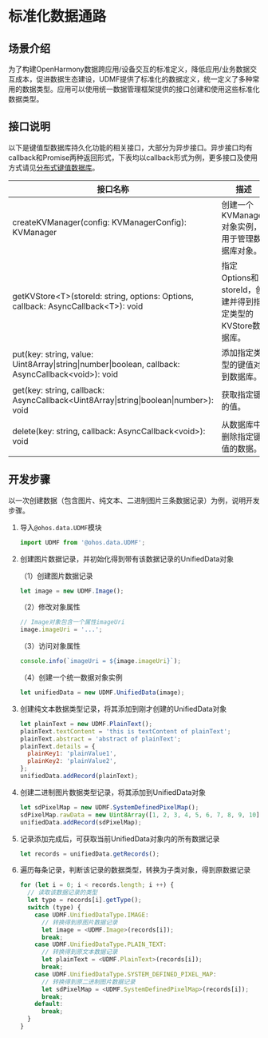 # 标准化数据通路


## 场景介绍

为了构建OpenHarmony数据跨应用/设备交互的标准定义，降低应用/业务数据交互成本，促进数据生态建设，UDMF提供了标准化的数据定义，统一定义了多种常用的数据类型。应用可以使用统一数据管理框架提供的接口创建和使用这些标准化数据类型。


## 接口说明

以下是键值型数据库持久化功能的相关接口，大部分为异步接口。异步接口均有callback和Promise两种返回形式，下表均以callback形式为例，更多接口及使用方式请见[分布式键值数据库](../reference/apis/js-apis-distributedKVStore.md)。

| 接口名称 | 描述 | 
| -------- | -------- |
| createKVManager(config: KVManagerConfig): KVManager | 创建一个KVManager对象实例，用于管理数据库对象。 | 
| getKVStore&lt;T&gt;(storeId: string, options: Options, callback: AsyncCallback&lt;T&gt;): void | 指定Options和storeId，创建并得到指定类型的KVStore数据库。 | 
| put(key: string, value: Uint8Array\|string\|number\|boolean, callback: AsyncCallback&lt;void&gt;): void | 添加指定类型的键值对到数据库。 | 
| get(key: string, callback: AsyncCallback&lt;Uint8Array\|string\|boolean\|number&gt;): void | 获取指定键的值。 | 
| delete(key: string, callback: AsyncCallback&lt;void&gt;): void | 从数据库中删除指定键值的数据。 | 


## 开发步骤

以一次创建数据（包含图片、纯文本、二进制图片三条数据记录）为例，说明开发步骤。

1. 导入`@ohos.data.UDMF`模块

   ```js
   import UDMF from '@ohos.data.UDMF';
   ```
2. 创建图片数据记录，并初始化得到带有该数据记录的UnifiedData对象

   （1）创建图片数据记录

   ```js
   let image = new UDMF.Image();
   ```

   （2）修改对象属性

   ```js
   // Image对象包含一个属性imageUri
   image.imageUri = '...';
   ```

   （3）访问对象属性

   ```js
   console.info(`imageUri = ${image.imageUri}`);
   ```

   （4）创建一个统一数据对象实例

   ```js
   let unifiedData = new UDMF.UnifiedData(image);
   ```
3. 创建纯文本数据类型记录，将其添加到刚才创建的UnifiedData对象

   ```js
   let plainText = new UDMF.PlainText();
   plainText.textContent = 'this is textContent of plainText';
   plainText.abstract = 'abstract of plainText';
   plainText.details = {
     plainKey1: 'plainValue1',
     plainKey2: 'plainValue2',
   };
   unifiedData.addRecord(plainText);
   ```
4. 创建二进制图片数据类型记录，将其添加到UnifiedData对象

   ```js
   let sdPixelMap = new UDMF.SystemDefinedPixelMap();
   sdPixelMap.rawData = new Uint8Array([1, 2, 3, 4, 5, 6, 7, 8, 9, 10]);
   unifiedData.addRecord(sdPixelMap);
   ```
5. 记录添加完成后，可获取当前UnifiedData对象内的所有数据记录

   ```js
   let records = unifiedData.getRecords();
   ```
6. 遍历每条记录，判断该记录的数据类型，转换为子类对象，得到原数据记录

   ```js
   for (let i = 0; i < records.length; i ++) {
     // 读取该数据记录的类型
     let type = records[i].getType();
     switch (type) {
       case UDMF.UnifiedDataType.IMAGE:
         // 转换得到原图片数据记录
         let image = <UDMF.Image>(records[i]);
         break;
       case UDMF.UnifiedDataType.PLAIN_TEXT:
         // 转换得到原文本数据记录
         let plainText = <UDMF.PlainText>(records[i]);
         break;
       case UDMF.UnifiedDataType.SYSTEM_DEFINED_PIXEL_MAP:
         // 转换得到原二进制图片数据记录
         let sdPixelMap = <UDMF.SystemDefinedPixelMap>(records[i]);
         break;
       default:
         break;
     }
   }
   ```
